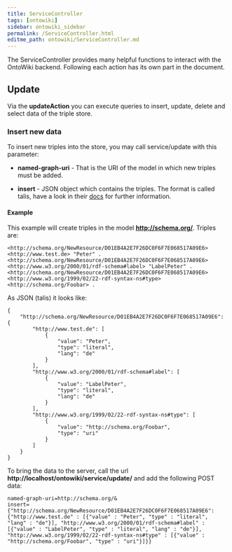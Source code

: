 ```yaml
---
title: ServiceController
tags: [ontowiki]
sidebar: ontowiki_sidebar
permalink: /ServiceController.html
editme_path: ontowiki/ServiceController.md
---
```

The ServiceController provides many helpful functions to interact with the OntoWiki backend. Following each action has its own part in the document.

## Update

Via the **updateAction** you can execute queries to insert, update, delete and select data of the triple store. 

### Insert new data

To insert new triples into the store, you may call service/update with this parameter:

* **named-graph-uri** - That is the URI of the model in which new triples must be added. 

* **insert** - JSON object which contains the triples. The format is called talis, have a look in their [docs](http://docs.api.talis.com/platform-api/output-types/rdf-json) for further information.

#### Example

This example will create triples in the model **http://schema.org/**. Triples are:

```
<http://schema.org/NewResource/D01EB4A2E7F26DC0F6F7E068517A09E6> <http://www.test.de> "Peter" .
<http://schema.org/NewResource/D01EB4A2E7F26DC0F6F7E068517A09E6> <http://www.w3.org/2000/01/rdf-schema#label> "LabelPeter" .
<http://schema.org/NewResource/D01EB4A2E7F26DC0F6F7E068517A09E6> <http://www.w3.org/1999/02/22-rdf-syntax-ns#type> <http://schema.org/Foobar> .
```

As JSON (talis) it looks like:

```
{
    "http://schema.org/NewResource/D01EB4A2E7F26DC0F6F7E068517A09E6": {
        "http://www.test.de": [
            {
                "value": "Peter",
                "type": "literal",
                "lang": "de"
            }
        ],
        "http://www.w3.org/2000/01/rdf-schema#label": [
            {
                "value": "LabelPeter",
                "type": "literal",
                "lang": "de"
            }
        ],
        "http://www.w3.org/1999/02/22-rdf-syntax-ns#type": [
            {
                "value": "http://schema.org/Foobar",
                "type": "uri"
            }
        ]
    }
}
```

To bring the data to the server, call the url **http://localhost/ontowiki/service/update/** and add the following POST data:

```
named-graph-uri=http://schema.org/&
insert={"http://schema.org/NewResource/D01EB4A2E7F26DC0F6F7E068517A09E6":{"http://www.test.de" : [{"value" : "Peter", "type" : "literal", "lang" : "de"}], "http://www.w3.org/2000/01/rdf-schema#label" : [{"value" : "LabelPeter", "type" : "literal", "lang" : "de"}], "http://www.w3.org/1999/02/22-rdf-syntax-ns#type" : [{"value" : "http://schema.org/Foobar", "type" : "uri"}]}}
```
